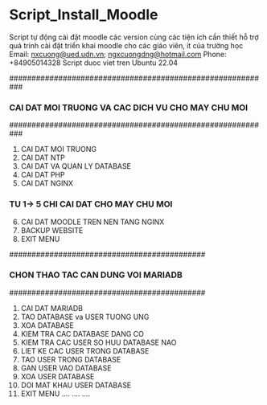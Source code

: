 # Script_Install_Moodle
 Script tự động cài đặt moodle các version cùng các tiện ích cần thiết hỗ trợ quá trinh cài đặt triển khai moodle cho các giáo viên, it của trường học
Email: nxcuong@ued.udn.vn; ngxcuongdng@hotmail.com
Phone: +84905014328
Script duoc viet tren Ubuntu 22.04

###########################################################
###  CAI DAT MOI TRUONG VA CAC DICH VU CHO MAY CHU MOI  ###
###########################################################
   1) CAI DAT MOI TRUONG
   2) CAI DAT NTP
   3) CAI DAT VA QUAN LY DATABASE
   4) CAI DAT PHP
   5) CAI DAT NGINX
###  TU 1-> 5 CHI CAI DAT CHO MAY CHU MOI  ###
   6) CAI DAT MOODLE TREN NEN TANG NGINX
   9) BACKUP WEBSITE
   99) EXIT MENU


############################################
### CHON THAO TAC CAN DUNG VOI MARIADB #####
############################################
   1) CAI DAT MARIADB
   2) TAO DATABASE va USER TUONG UNG
   3) XOA DATABASE
   4) KIEM TRA CAC DATABASE DANG CO
   5) KIEM TRA CAC USER SO HUU DATABASE NAO
   6) LIET KE CAC USER TRONG DATABASE
   7) TAO USER TRONG DATABASE
   8) GAN USER VAO DATABASE
   9) XOA USER DATABASE
   10) DOI MAT KHAU USER DATABASE
   99) EXIT MENU
....
....
....
